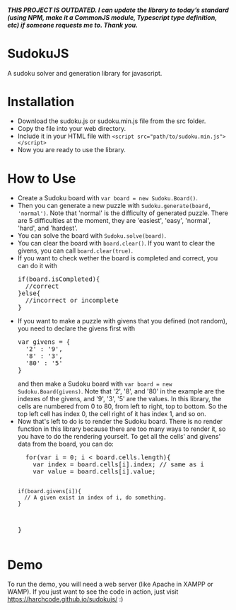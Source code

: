 ##### THIS PROJECT IS OUTDATED. I can update the library to today’s standard (using NPM, make it a CommonJS module, Typescript type definition, etc) if someone requests me to. Thank you.

SudokuJS
========

A sudoku solver and generation library for javascript.

Installation
============
<ul>
<li>Download the sudoku.js or sudoku.min.js file from the src folder.</li>
<li>Copy the file into your web directory.</li>
<li>Include it in your HTML file with <code>&lt;script src="path/to/sudoku.min.js"&gt;&lt;/script&gt;</code></li>
<li>Now you are ready to use the library.</li>
</ul>

How to Use
==========
<ul>
<li>Create a Sudoku board with <code>var board = new Sudoku.Board()</code>.</li>
<li>Then you can generate a new puzzle with <code>Sudoku.generate(board, 'normal')</code>.
Note that 'normal' is the difficulty of generated puzzle. There are 5 difficulties at the moment, they are 'easiest', 'easy', 'normal', 'hard', and 'hardest'.</li>
<li>You can solve the board with <code>Sudoku.solve(board)</code>.</li>
<li>You can clear the board with <code>board.clear()</code>. If you want to clear the givens, you can call <code>board.clear(true)</code>.</li>
<li>If you want to check wether the board is completed and correct, you can do it with 
<pre>
if(board.isCompleted){
  //correct 
}else{ 
  //incorrect or incomplete
}
</pre></li>
<li>If you want to make a puzzle with givens that you defined (not random), you need to declare the givens first with
<pre>var givens = {
  '2' : '9',
  '8' : '3',
  '80' : '5'
}</pre>
and then make a Sudoku board with <code>var board = new Sudoku.Board(givens)</code>.
Note that '2', '8', and '80' in the example are the indexes of the givens, and '9', '3', '5' are the values.
In this library, the cells are numbered from 0 to 80, from left to right, top to bottom. So the top left cell has index 0, the cell right of it has index 1, and so on.</li>
<li>Now that's left to do is to render the Sudoku board. There is no render function in this library because there are too many ways to render it, so you have to do the rendering yourself.
To get all the cells' and givens' data from the board, you can do:
<pre>
  for(var i = 0; i &lt; board.cells.length){
    var index = board.cells[i].index; // same as i
    var value = board.cells[i].value;
    
    if(board.givens[i]){
      // A given exist in index of i, do something.
    }
  }
</pre>
</li>
</ul>

Demo
====
To run the demo, you will need a web server (like Apache in XAMPP or WAMP).
If you just want to see the code in action, just visit https://harchcode.github.io/sudokujs/ :)
